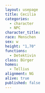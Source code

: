 ```yaml
---
layout: usepage
title: Cecilia
categories:
  - character
  - NPC
character_title: 
race: Menschen
sex: w
height: "1,70"
functions:
  - Detektivin
class: Bürger
homes:
  - Tellius
alignment: NG
alive: true
published: false
---
```


